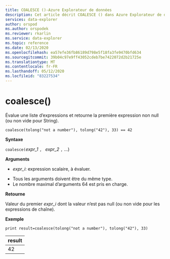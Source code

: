 ```yaml
---
title: COALESCE ()-Azure Explorateur de données
description: Cet article décrit COALESCE () dans Azure Explorateur de données.
services: data-explorer
author: orspod
ms.author: orspodek
ms.reviewer: rkarlin
ms.service: data-explorer
ms.topic: reference
ms.date: 02/13/2020
ms.openlocfilehash: ea57efe36fb86189d798e5f18fa3fe9470bfd634
ms.sourcegitcommit: 39b04c97e9ff43052cdeb7be7422072d2b21725e
ms.translationtype: MT
ms.contentlocale: fr-FR
ms.lasthandoff: 05/12/2020
ms.locfileid: "83227534"
---
```

# <a name="coalesce"></a>coalesce()

Évalue une liste d’expressions et retourne la première expression non null (ou non vide pour String).

```kusto
coalesce(tolong("not a number"), tolong("42"), 33) == 42
```

**Syntaxe**

`coalesce(`*expr_1* `, ` *expr_2* `,` ...)

**Arguments**

* *expr_i*: expression scalaire, à évaluer.
- Tous les arguments doivent être du même type.
- Le nombre maximal d’arguments 64 est pris en charge.


**Retourne**

Valeur du premier *expr_i* dont la valeur n’est pas null (ou non vide pour les expressions de chaîne).

**Exemple**

<!-- csl: https://help.kusto.windows.net/Samples  -->
```kusto
print result=coalesce(tolong("not a number"), tolong("42"), 33)
```

|result|
|---|
|42|
